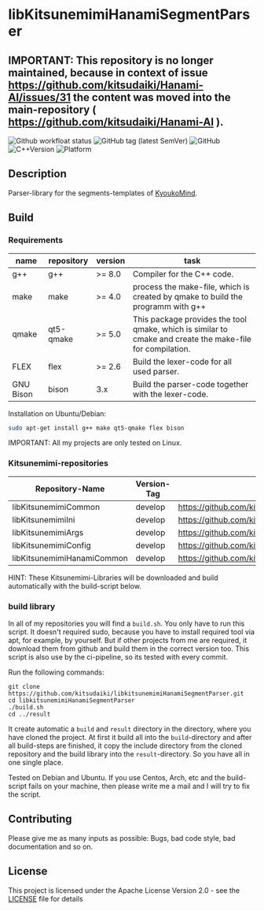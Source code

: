# libKitsunemimiHanamiSegmentParser

## IMPORTANT: This repository is no longer maintained, because in context of issue https://github.com/kitsudaiki/Hanami-AI/issues/31 the content was moved into the main-repository ( https://github.com/kitsudaiki/Hanami-AI ).

![Github workfloat status](https://img.shields.io/github/actions/workflow/status/kitsudaiki/libKitsunemimiHanamiSegmentParser/build_test.yml?branch=develop&style=flat-square&label=build%20and%20test)
![GitHub tag (latest SemVer)](https://img.shields.io/github/v/tag/kitsudaiki/libKitsunemimiHanamiSegmentParser?label=version&style=flat-square)
![GitHub](https://img.shields.io/github/license/kitsudaiki/libKitsunemimiHanamiSegmentParser?style=flat-square)
![C++Version](https://img.shields.io/badge/c%2B%2B-17-blue?style=flat-square)
![Platform](https://img.shields.io/badge/platform-Linux--x64-lightgrey?style=flat-square)

## Description

Parser-library for the segments-templates of [KyoukoMind](https://github.com/kitsudaiki/KyoukoMind).

## Build

### Requirements

name | repository | version | task
--- | --- | --- | ---
g++ | g++ | >= 8.0 | Compiler for the C++ code.
make | make | >= 4.0 | process the make-file, which is created by qmake to build the programm with g++
qmake | qt5-qmake | >= 5.0 | This package provides the tool qmake, which is similar to cmake and create the make-file for compilation.
FLEX | flex | >= 2.6 | Build the lexer-code for all used parser.
GNU Bison | bison | 3.x | Build the parser-code together with the lexer-code.

Installation on Ubuntu/Debian:

```bash
sudo apt-get install g++ make qt5-qmake flex bison
```

IMPORTANT: All my projects are only tested on Linux. 

### Kitsunemimi-repositories

Repository-Name | Version-Tag | Download-Path
--- | --- | ---
libKitsunemimiCommon | develop |  https://github.com/kitsudaiki/libKitsunemimiCommon.git
libKitsunemimiIni | develop | https://github.com/kitsudaiki/libKitsunemimiIni.git
libKitsunemimiArgs | develop | https://github.com/kitsudaiki/libKitsunemimiArgs.git
libKitsunemimiConfig | develop | https://github.com/kitsudaiki/libKitsunemimiConfig.git
libKitsunemimiHanamiCommon | develop |  https://github.com/kitsudaiki/libKitsunemimiHanamiCommon.git

HINT: These Kitsunemimi-Libraries will be downloaded and build automatically with the build-script below.

### build library

In all of my repositories you will find a `build.sh`. You only have to run this script. It doesn't required sudo, because you have to install required tool via apt, for example, by yourself. But if other projects from me are required, it download them from github and build them in the correct version too. This script is also use by the ci-pipeline, so its tested with every commit.


Run the following commands:

```
git clone https://github.com/kitsudaiki/libkitsunemimiHanamiSegmentParser.git
cd libkitsunemimiHanamiSegmentParser
./build.sh
cd ../result
```

It create automatic a `build` and `result` directory in the directory, where you have cloned the project. At first it build all into the `build`-directory and after all build-steps are finished, it copy the include directory from the cloned repository and the build library into the `result`-directory. So you have all in one single place.

Tested on Debian and Ubuntu. If you use Centos, Arch, etc and the build-script fails on your machine, then please write me a mail and I will try to fix the script.

## Contributing

Please give me as many inputs as possible: Bugs, bad code style, bad documentation and so on.

## License

This project is licensed under the Apache License Version 2.0 - see the [LICENSE](LICENSE) file for details
